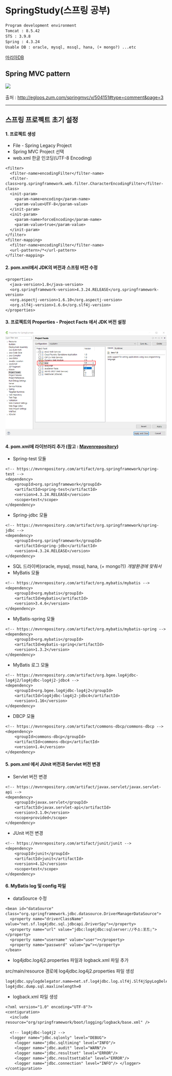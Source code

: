 # SpringStudy(스프링 공부)</br>

`Program development environment`</br>
`Tomcat : 8.5.42`</br>
`STS : 3.9.8`</br>
`Spring : 4.3.24`</br>
`Usable DB : oracle, mysql, mssql, hana, (+ mongo?) ...etc`</br>

[마리아DB](https://downloads.mariadb.org/mariadb/+releases/)

## Spring MVC pattern

<img src="http://thumbnail.egloos.net/600x0/http://pds21.egloos.com/pds/201202/24/49/d0144949_4f47a0b19ed33.png">

출처 : http://egloos.zum.com/springmvc/v/504151#type=comment&page=3

---

## 스프링 프로젝트 초기 설정

#### 1. 프로젝트 생성
* File - Spring Legacy Project
* Spring MVC Project 선택
* web.xml 한글 인코딩(UTF-8 Encoding)
~~~
<filter>
  <filter-name>encodingFilter</filter-name>
  <filter-class>org.springframework.web.filter.CharacterEncodingFilter</filter-class>
  <init-param>
    <param-name>encoding</param-name>
    <param-value>UTF-8</param-value>
  </init-param>
  <init-param>
    <param-name>forceEncoding</param-name>
    <param-value>true</param-value>
  </init-param>
</filter>
<filter-mapping>
  <filter-name>encodingFilter</filter-name>
  <url-pattern>/*</url-pattern>
</filter-mapping>
~~~

#### 2. pom.xml에서 JDK의 버전과 스프링 버전 수정
~~~
<properties>
  <java-version>1.8</java-version>
  <org.springframework-version>4.3.24.RELEASE</org.springframework-version>
  <org.aspectj-version>1.6.10</org.aspectj-version>
  <org.slf4j-version>1.6.6</org.slf4j-version>
</properties>
~~~

#### 3. 프로젝트의 Properties - Project Facts 에서 JDK 버전 설정
![projectFacts](./images/projectFacts.png)

#### 4. pom.xml에 라이브러리 추가 (참고 : [Mavenrepository](https://mvnrepository.com/))
* Spring-test 모듈
~~~
<!-- https://mvnrepository.com/artifact/org.springframework/spring-test -->
<dependency>
    <groupId>org.springframework</groupId>
    <artifactId>spring-test</artifactId>
    <version>4.3.24.RELEASE</version>
    <scope>test</scope>
</dependency>
~~~
* Spring-jdbc 모듈
~~~
<!-- https://mvnrepository.com/artifact/org.springframework/spring-jdbc -->
<dependency>
    <groupId>org.springframework</groupId>
    <artifactId>spring-jdbc</artifactId>
    <version>4.3.24.RELEASE</version>
</dependency>
~~~
* SQL 드라이버(oracle, mysql, mssql, hana, (+ mongo?)) _개발환경에 맞춰서_
* MyBatis 모듈
~~~
<!-- https://mvnrepository.com/artifact/org.mybatis/mybatis -->
<dependency>
    <groupId>org.mybatis</groupId>
    <artifactId>mybatis</artifactId>
    <version>3.4.6</version>
</dependency>
~~~
* MyBatis-spring 모듈
~~~
<!-- https://mvnrepository.com/artifact/org.mybatis/mybatis-spring -->
<dependency>
    <groupId>org.mybatis</groupId>
    <artifactId>mybatis-spring</artifactId>
    <version>1.3.2</version>
</dependency>
~~~
* MyBatis 로그 모듈
~~~
<!-- https://mvnrepository.com/artifact/org.bgee.log4jdbc-log4j2/log4jdbc-log4j2-jdbc4 -->
<dependency>
    <groupId>org.bgee.log4jdbc-log4j2</groupId>
    <artifactId>log4jdbc-log4j2-jdbc4</artifactId>
    <version>1.16</version>
</dependency>
~~~
* DBCP 모듈
~~~
<!-- https://mvnrepository.com/artifact/commons-dbcp/commons-dbcp -->
<dependency>
    <groupId>commons-dbcp</groupId>
    <artifactId>commons-dbcp</artifactId>
    <version>1.4</version>
</dependency>
~~~

#### 5. pom.xml 에서 JUnit 버전과 Servlet 버전 변경
* Servlet 버전 변경
~~~
<!-- https://mvnrepository.com/artifact/javax.servlet/javax.servlet-api -->
<dependency>
    <groupId>javax.servlet</groupId>
    <artifactId>javax.servlet-api</artifactId>
    <version>3.1.0</version>
    <scope>provided</scope>
</dependency>
~~~
* JUnit 버전 변경
~~~
<!-- https://mvnrepository.com/artifact/junit/junit -->
<dependency>
    <groupId>junit</groupId>
    <artifactId>junit</artifactId>
    <version>4.12</version>
    <scope>test</scope>
</dependency>
~~~

#### 6. MyBatis log 및 config 파일
* dataSource 수정
~~~
<bean id="dataSource" class="org.springframework.jdbc.datasource.DriverManagerDataSource">
  <property name="driverClassName" value="net.sf.log4jdbc.sql.jdbcapi.DriverSpy"></property>
  <property name="url" value="jdbc:log4jdbc:sqlserver://주소:포트;"></property>
  <property name="username" value="user"></property>
  <property name="password" value="pw"></property>
</bean>
~~~
* log4jdbc.log4j2.properties 파일과 logback.xml 파일 추가

src/main/resource 경로에 log4jdbc.log4j2.properties 파일 생성
~~~
log4jdbc.spylogdelegator.name=net.sf.log4jdbc.log.slf4j.Slf4jSpyLogDelegator
log4jdbc.dump.sql.maxlinelength=0
~~~
* logback.xml 파일 생성
~~~
<?xml version="1.0" encoding="UTF-8"?>
<contiguration>
  <include resource="org/springframework/boot/logging/logback/base.xml" />
  
  <!-- log4jdbc-log4j2 -->
  <logger name="jdbc.sqlonly" level="DEBUG">
    <logger name="jdbc.sqltiming" level="INFO"/>
    <logger name="jdbc.audit" level="WARN"/>
    <logger name="jdbc.resultset" level="ERROR"/>
    <logger name="jdbc.resultsettable" level="ERROR"/>
    <logger name="jdbc.connection" level="INFO"/> </logger>
</contiguration>
~~~
